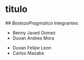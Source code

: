 # titulo
*## BostezoPragmatico*
Integrantes:
- Benny Javed Gomez
- Duvan Andres Mora
* Duvan Felipe Leon
* Carlos Mazabe
